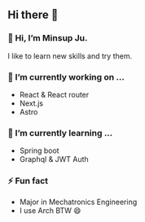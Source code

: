 ## Hi there 👋

### 👋 Hi, I’m Minsup Ju.

I like to learn new skills and try them.

<!-- ### 📫 How to reach me: https://ptcookie.net/ -->

### 🔭 I’m currently working on ...

- React & React router
- Next.js
- Astro

### 🌱 I’m currently learning ...

- Spring boot
- Graphql & JWT Auth

<!-- ### 👯 I’m looking to collaborate on ... -->

### ⚡ Fun fact

- Major in Mechatronics Engineering
- I use Arch BTW 😄
